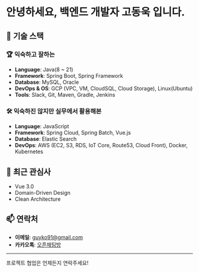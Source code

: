 # 안녕하세요, 백엔드 개발자 고동욱 입니다.

## 🚀 기술 스택

### 🏆 익숙하고 잘하는
- **Language**: Java(8 ~ 21)
- **Framework**: Spring Boot, Spring Framework
- **Database**: MySQL, Oracle
- **DevOps & OS**: GCP (VPC, VM, CloudSQL, Cloud Storage), Linux(Ubuntu)
- **Tools**: Slack, Git, Maven, Gradle, Jenkins

### 🛠️ 익숙하진 않지만 실무에서 활용해본
- **Language**: JavaScript
- **Framework**: Spring Cloud, Spring Batch, Vue.js
- **Database**: Elastic Search
- **DevOps**: AWS (EC2, S3, RDS, IoT Core, Route53, Cloud Front), Docker, Kubernetes

## 🌱 최근 관심사
- Vue 3.0
- Domain-Driven Design
- Clean Architecture

## 📫 연락처

- **이메일**: [guyko91@gmail.com](mailto:guyko91@gmail.com)
- **카카오톡**: [오픈채팅방](https://open.kakao.com/o/gzcJ9W0g)

---
프로젝트 협업은 언제든지 연락주세요!
